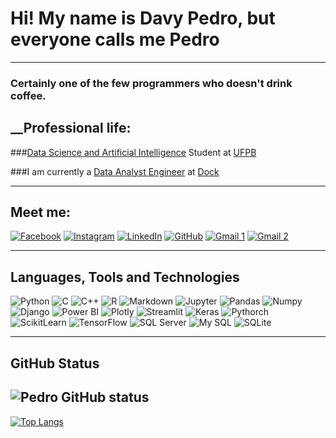 # Hi! My name is Davy Pedro, but everyone calls me Pedro

---

### Certainly one of the few programmers who doesn't drink coffee.

## __Professional life:

###[Data Science and Artificial Intelligence](https://sigaa.ufpb.br/sigaa/public/curso/portal.jsf?id=14289031&lc=pt_BR) Student at [UFPB](https://www.ufpb.br/)

###I am currently a [Data Analyst Engineer](https://dataform.co/blog/what-do-analytics-engineers-do) at [Dock](https://dock.tech/en/)

---

## Meet me:

[![Facebook](https://img.shields.io/badge/Facebook-1877F2?style=for-the-badge&logo=facebook&logoColor=white)](https://www.facebook.com/profile.php?id=100013425965573)
[![Instagram](https://img.shields.io/badge/Instagram-E4405F?style=for-the-badge&logo=instagram&logoColor=white)](https://www.instagram.com/_dpedr0/)
[![LinkedIn](https://img.shields.io/badge/LinkedIn-0077B5?style=for-the-badge&logo=linkedin&logoColor=white)](https://www.linkedin.com/in/pedro-moura-325081147/)
[![GitHub](https://img.shields.io/badge/GitHub-100000?style=for-the-badge&logo=github&logoColor=white)](https://github.com/davypedro)
[![Gmail 1](https://img.shields.io/badge/Gmail-D14836?style=for-the-badge&logo=gmail&logoColor=white)](davypedro@mat.ci.ufpb.br)
[![Gmail 2](https://img.shields.io/badge/Gmail-D14836?style=for-the-badge&logo=gmail&logoColor=white)](davypedro7@gmail.com)

---

## Languages, Tools and Technologies

![Python](https://img.shields.io/badge/Python-3776AB?style=for-the-badge&logo=python&logoColor=white) ![C](https://img.shields.io/badge/C-00599C?style=for-the-badge&logo=c&logoColor=white) ![C++](https://img.shields.io/badge/C%2B%2B-00599C?style=for-the-badge&logo=c%2B%2B&logoColor=white)
![R](https://img.shields.io/badge/R-276DC3?style=for-the-badge&logo=r&logoColor=white)
![Markdown](https://img.shields.io/badge/Markdown-000000?style=for-the-badge&logo=markdown&logoColor=white)
![Jupyter](https://img.shields.io/badge/Jupyter-F37626.svg?&style=for-the-badge&logo=Jupyter&logoColor=white)
![Pandas](https://img.shields.io/badge/Pandas-2C2D72?style=for-the-badge&logo=pandas&logoColor=white)
![Numpy](https://img.shields.io/badge/Numpy-777BB4?style=for-the-badge&logo=numpy&logoColor=white)
![Django](https://img.shields.io/badge/Django-092E20?style=for-the-badge&logo=django&logoColor=white)
![Power BI](https://img.shields.io/badge/PowerBI-F2C811?style=for-the-badge&logo=Power%20BI&logoColor=white)
![Plotly](https://img.shields.io/badge/Plotly-239120?style=for-the-badge&logo=plotly&logoColor=white)
![Streamlit](https://img.shields.io/badge/Streamlit-FF4B4B?style=for-the-badge&logo=Streamlit&logoColor=white)
![Keras](https://img.shields.io/badge/Keras-D00000?style=for-the-badge&logo=Keras&logoColor=white)
![Pythorch](https://img.shields.io/badge/PyTorch-EE4C2C?style=for-the-badge&logo=PyTorch&logoColor=white)
![ScikitLearn](https://img.shields.io/badge/scikit_learn-F7931E?style=for-the-badge&logo=scikit-learn&logoColor=white)
![TensorFlow](https://img.shields.io/badge/TensorFlow-FF6F00?style=for-the-badge&logo=TensorFlow&logoColor=white)
![SQL Server](https://img.shields.io/badge/Microsoft%20SQL%20Sever-CC2927?style=for-the-badge&logo=microsoft%20sql%20server&logoColor=white)
![My SQL](https://img.shields.io/badge/MySQL-00000F?style=for-the-badge&logo=mysql&logoColor=white)
![SQLite](https://img.shields.io/badge/SQLite-07405E?style=for-the-badge&logo=sqlite&logoColor=white)

---

## GitHub Status

![Pedro GitHub status](https://github-readme-stats.vercel.app/api?username=davypedro&show_icons=true&theme=dracula)
---
[![Top Langs](https://github-readme-stats.vercel.app/api/top-langs/?username=davypedro&layout=compact)](https://github.com/anuraghazra/github-readme-stats)


</center>

